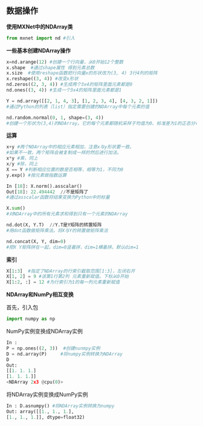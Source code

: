 ## 数据操作
**使用MXNet中的NDArray类**

```python
from mxnet import nd #引入
```
**一些基本创建NDArray操作**
```python
x=nd.arange(12) #创建一个行向量，从0开始12个整数
x.shape  #通过shape属性 得到元素总数
x.size  #使⽤reshape函数把⾏向量x的形状改为(3, 4) 3⾏4列的矩阵
x.reshape((3, 4)) #改变x形状
nd.zeros((2, 3, 4)) #生成两个3x4的矩阵里面元素都是0
nd.ones((3, 4)) #生成一个3x4的矩阵里面元素都是1

Y = nd.array([[2, 1, 4, 3], [1, 2, 3, 4], [4, 3, 2, 1]]) 
#通过Python的列表（list）指定需要创建的NDArray中每个元素的值

nd.random.normal(0, 1, shape=(3, 4)) 
#创建⼀个形状为(3,4)的NDArray。它的每个元素都随机采样于均值为0、标准差为1的正态分布
```
**运算**

```python
x+y #两个NDArray中的相应元素相加，注意x与y形状要一致。
#如果不一致，两个矩阵会被复制成一样的然后进行加法。
x*y #乘，同上
x/y #除，同上
X == Y #判断相应位置的数是否相等，相等为1，不同为0
y.exp() #按元素做指数运算

In [18]: X.norm().asscalar()
Out[18]: 22.494442  //不是矩阵了
#通过asscalar函数将结果变换为Python中的标量

X.sum() 
#对NDArray中的所有元素求和得到只有⼀个元素的NDArray

nd.dot(X, Y.T)  //Y.T是Y矩阵的转置矩阵
#⽤dot函数做矩阵乘法。将X与Y的转置做矩阵乘法

nd.concat(X, Y, dim=0) 
#把X Y矩阵拼在一起，dim=0竖着拼，dim=1横着拼。默认dim=1
```
**索引**

```python
X[1:3]  #指定了NDArray的⾏索引截取范围[1:3]，左闭右开
X[1, 2] = 9 #该第1行第2列 元素重新赋值。下标从0开始
X[1:2, :] = 12 #为⾏索引为1的每⼀列元素重新赋值
```
**NDArray和NumPy相互变换**

首先，引入包
```python
import numpy as np
```
NumPy实例变换成NDArray实例

```python
In : 
P = np.ones((2, 3))  #创建nunmpy实例
D = nd.array(P)		#将numpy实例转换为NDArray
D
Out:
[[1. 1. 1.]
[1. 1. 1.]]
<NDArray 2x3 @cpu(0)>
```
将NDArray实例变换成NumPy实例

```python
In : D.asnumpy() #将NDArray实例转换为numpy
Out: array([[1., 1., 1.],
[1., 1., 1.]], dtype=float32)
```

